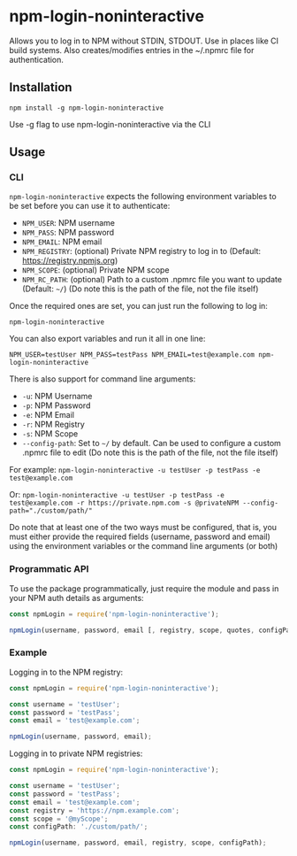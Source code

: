 # npm-login-noninteractive

Allows you to log in to NPM without STDIN, STDOUT. Use in places like CI build systems.
Also creates/modifies entries in the ~/.npmrc file for authentication.

## Installation

```
npm install -g npm-login-noninteractive
```

Use -g flag to use npm-login-noninteractive via the CLI

## Usage

### CLI

`npm-login-noninteractive` expects the following environment variables to be set before you can use it to authenticate:

- `NPM_USER`: NPM username
- `NPM_PASS`: NPM password
- `NPM_EMAIL`: NPM email
- `NPM_REGISTRY`: (optional) Private NPM registry to log in to (Default: https://registry.npmjs.org)
- `NPM_SCOPE`: (optional) Private NPM scope
- `NPM_RC_PATH`: (optional) Path to a custom .npmrc file you want to update (Default: `~/`)  (Do note this is the path of the file, not the file itself)

Once the required ones are set, you can just run the following to log in:

```
npm-login-noninteractive
```

You can also export variables and run it all in one line:

```
NPM_USER=testUser NPM_PASS=testPass NPM_EMAIL=test@example.com npm-login-noninteractive
```

There is also support for command line arguments:

- `-u`: NPM Username
- `-p`: NPM Password
- `-e`: NPM Email
- `-r`: NPM Registry
- `-s`: NPM Scope
- `--config-path`: Set to `~/` by default. Can be used to configure a custom .npmrc file to edit (Do note this is the path of the file, not the file itself)

For example: `npm-login-noninteractive -u testUser -p testPass -e test@example.com`

Or: `npm-login-noninteractive -u testUser -p testPass -e test@example.com -r https://private.npm.com -s @privateNPM --config-path="./custom/path/"`

Do note that at least one of the two ways must be configured, that is, you must either provide the required fields (username, password and email) using the environment variables or the command line arguments (or both)

### Programmatic API

To use the package programmatically, just require the module and pass in your NPM auth details as arguments:

```js
const npmLogin = require('npm-login-noninteractive');

npmLogin(username, password, email [, registry, scope, quotes, configPath]);
```

### Example

Logging in to the NPM registry:

```js
const npmLogin = require('npm-login-noninteractive');

const username = 'testUser';
const password = 'testPass';
const email = 'test@example.com';

npmLogin(username, password, email);
```

Logging in to private NPM registries:

```js
const npmLogin = require('npm-login-noninteractive');

const username = 'testUser';
const password = 'testPass';
const email = 'test@example.com';
const registry = 'https://npm.example.com';
const scope = '@myScope';
const configPath: './custom/path/';

npmLogin(username, password, email, registry, scope, configPath);
```
